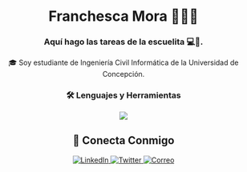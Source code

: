 
<h1 align="center">Franchesca Mora 👩‍💻🌸</h1>
<h3 align="center">Aquí hago las tareas de la escuelita 💻📖.</h3>


<p align="center">
  🎓 Soy estudiante de Ingeniería Civil Informática de la Universidad de Concepción. <br>
</p>



<h3 align="center">🛠️ Lenguajes y Herramientas</h3>
<p align="center">
  <a href="https://skillicons.dev">
    <img src="https://skillicons.dev/icons?i=js,html,css,react,nodejs,python,git&perline=7" />
  </a>
</p>


<h2 align="center">🔗 Conecta Conmigo</h2>
<p align="center">
  <a href="https://linkedin.com/in/tu-usuario">
    <img src="https://img.shields.io/badge/LinkedIn-0077B5?style=for-the-badge&logo=linkedin&logoColor=white" alt="LinkedIn"/>
  </a>
  <a href="https://twitter.com/tu-usuario">
    <img src="https://img.shields.io/badge/Twitter-1DA1F2?style=for-the-badge&logo=twitter&logoColor=white" alt="Twitter"/>
  </a>
   <a href="mailto:tu-email@example.com">
    <img src="https://img.shields.io/badge/Correo-D14836?style=for-the-badge&logo=gmail&logoColor=white" alt="Correo"/>
  </a>
</p>
